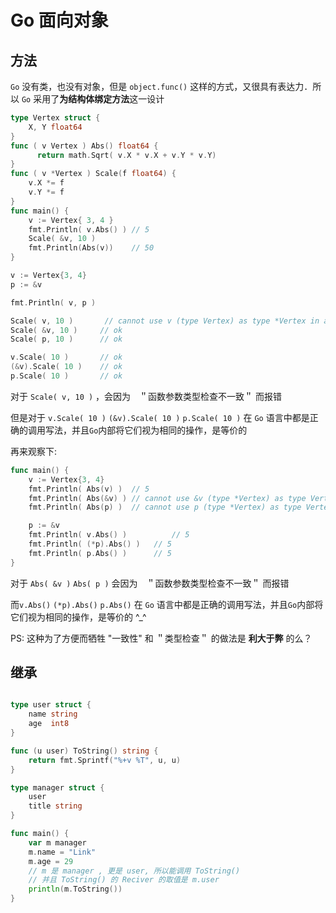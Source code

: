 # Go 面向对象

## 方法

`Go` 没有类，也没有对象，但是 `object.func()` 这样的方式，又很具有表达力．所以 `Go` 采用了**为结构体绑定方法**这一设计

```go
type Vertex struct {
	X, Y float64
}
func ( v Vertex ) Abs() float64 {
	  return math.Sqrt( v.X * v.X + v.Y * v.Y)
}
func ( v *Vertex ) Scale(f float64) {
	v.X *= f
	v.Y *= f
}
func main() {
    v := Vertex{ 3, 4 }
    fmt.Println( v.Abs() ) // 5
    Scale( &v, 10 )
    fmt.Println(Abs(v))    // 50
}
```



```go
v := Vertex{3, 4}
p := &v

fmt.Println( v, p )

Scale( v, 10 )	     // cannot use v (type Vertex) as type *Vertex in argument to Scale
Scale( &v, 10 )     // ok
Scale( p, 10 )      // ok

v.Scale( 10 )       // ok
(&v).Scale( 10 )    // ok
p.Scale( 10 )       // ok
```

对于 `Scale( v, 10 )` ，会因为　＂函数参数类型检查不一致＂ 而报错

但是对于 `v.Scale( 10 )` `(&v).Scale( 10 )` `p.Scale( 10 )` 在 `Go` 语言中都是正确的调用写法，并且`Go`内部将它们视为相同的操作，是等价的

再来观察下:

```go
func main() {
    v := Vertex{3, 4}
    fmt.Println( Abs(v) )  // 5
    fmt.Println( Abs(&v) ) // cannot use &v (type *Vertex) as type Vertex ...
    fmt.Println( Abs(p) )  // cannot use p (type *Vertex) as type Vertex ...

    p := &v
    fmt.Println( v.Abs() ) 			// 5
    fmt.Println( (*p).Abs() ) 	// 5
    fmt.Println( p.Abs() )   	// 5
}
```

对于 `Abs( &v )` `Abs( p )` 会因为　＂函数参数类型检查不一致＂ 而报错

而`v.Abs()` `(*p).Abs()` `p.Abs()` 在 `Go` 语言中都是正确的调用写法，并且`Go`内部将它们视为相同的操作，是等价的 ^\_^

PS: 这种为了方便而牺牲 "一致性" 和 ＂类型检查＂ 的做法是 **利大于弊** 的么？

## 继承

```go

type user struct {
	name string
	age  int8
}

func (u user) ToString() string {
	return fmt.Sprintf("%+v %T", u, u)
}

type manager struct {
	user
	title string
}

func main() {
	var m manager
	m.name = "Link"
	m.age = 29
	// m 是 manager , 更是 user, 所以能调用 ToString()
	// 并且 ToString() 的 Reciver 的取值是 m.user
	println(m.ToString())
}
```


